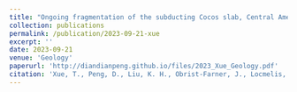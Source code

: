 ```yaml
---
title: "Ongoing fragmentation of the subducting Cocos slab, Central America"
collection: publications
permalink: /publication/2023-09-21-xue
excerpt: ''
date: 2023-09-21
venue: 'Geology'
paperurl: 'http://diandianpeng.github.io/files/2023_Xue_Geology.pdf'
citation: 'Xue, T., Peng, D., Liu, K. H., Obrist-Farner, J., Locmelis, M., Gao, S. S., & Liu, L. (2023). &quot;Ongoing fragmentation of the subducting Cocos slab, Central America&quot;. <i>Geology</i>, 51(12), 1106-1110.'
---
```


<!---The contents above will be part of a list of publications, if the user clicks the link for the publication than the contents of section will be rendered as a full page, allowing you to provide more information about the paper for the reader. When publications are displayed as a single page, the contents of the above "citation" field will automatically be included below this section in a smaller font.--->

